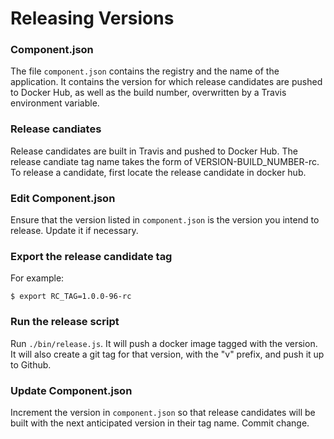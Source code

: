 # Releasing Versions

### Component.json

The file `component.json` contains the registry and the name of the application.
It contains the version for which release candidates are pushed to Docker Hub,
as well as the build number, overwritten by a Travis environment variable.

### Release candiates

Release candidates are built in Travis and pushed to Docker Hub.  The release candiate
tag name takes the form of VERSION-BUILD_NUMBER-rc.  To release a candidate, first
locate the release candidate in docker hub.

### Edit Component.json

Ensure that the version listed in `component.json` is the version you intend to release.
Update it if necessary.

### Export the release candidate tag

For example:

```
$ export RC_TAG=1.0.0-96-rc
```

### Run the release script

Run `./bin/release.js`.  It will push a docker image tagged with the version.  It will
also create a git tag for that version, with the "v" prefix, and push it up to Github.

### Update Component.json

Increment the version in `component.json` so that release candidates will be built with
the next anticipated version in their tag name.  Commit change.